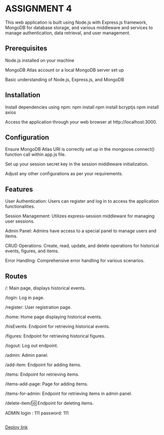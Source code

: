 # ASSIGNMENT 4

This web application is built using Node.js with Express.js framework, MongoDB for database storage, and various middleware and services to manage authentication, data retrieval, and user management.

## Prerequisites

Node.js installed on your machine

MongoDB Atlas account or a local MongoDB server set up

Basic understanding of Node.js, Express.js, and MongoDB

## Installation
Install dependencies using npm:
npm install
npm install bcryptjs
npm install axios

Access the application through your web browser at http://localhost:3000.

## Configuration
Ensure MongoDB Atlas URI is correctly set up in the mongoose.connect() function call within app.js file.

Set up your session secret key in the session middleware initialization.

Adjust any other configurations as per your requirements.

## Features
User Authentication: Users can register and log in to access the application functionalities.

Session Management: Utilizes express-session middleware for managing user sessions.

Admin Panel: Admins have access to a special panel to manage users and items.

CRUD Operations: Create, read, update, and delete operations for historical events, figures, and items.

Error Handling: Comprehensive error handling for various scenarios.

## Routes
/: Main page, displays historical events.

/login: Log in page.

/register: User registration page.

/home: Home page displaying historical events.

/hisEvents: Endpoint for retrieving historical events.

/figures: Endpoint for retrieving historical figures.

/logout: Log out endpoint.

/admin: Admin panel.

/add-item: Endpoint for adding items.

/items: Endpoint for retrieving items.

/items-add-page: Page for adding items.

/items-for-admin: Endpoint for retrieving items in admin panel.

/delete-item/:id: Endpoint for deleting items.

ADMIN 
login :    111
password:  111

##
[Deploy link](https://history-nb8i.onrender.com/)
